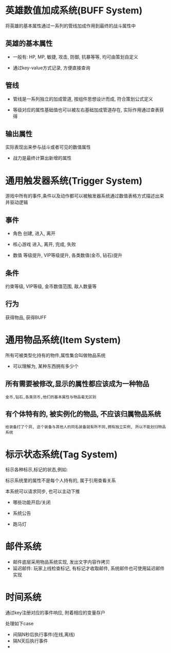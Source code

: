# 英雄数值加成系统(BUFF System)

将英雄的基本属性通过一系列的管线加成作用到最终的战斗属性中

## 英雄的基本属性

* 一般有: HP, MP, 敏捷, 攻击, 防御, 抗暴等等, 均可由策划自定义

* 通过key-value方式记录, 方便直接查询

## 管线

* 管线是一系列独立的加成管道, 按组件思想设计而成, 符合策划公式定义
	
* 等级对应的属性基础值也可以被左右基础加成管道存在, 实际作用通过查表获得

## 输出属性

实际表现出来参与战斗或者可见的数值属性

* 战力是最终计算出新增的属性






# 通用触发器系统(Trigger System)

游戏中所有的事件,条件以及动作都可以被触发器系统通过数值表格方式描述出来并驱动逻辑


## 事件
* 角色
	创建, 进入, 离开

* 核心游戏
	进入, 离开, 完成, 失败

* 数值
	等级提升, VIP等级提升, 各类数值(金币, 钻石)提升


## 条件
约束等级, VIP等级, 金币数值范围, 敌人数量等

## 行为
获得物品, 获得BUFF




# 通用物品系统(Item System)

所有可被类型化持有的物件,属性集合叫做物品系统

* 可以理解为, 某种东西拥有多少个

## 所有需要被修改,显示的属性都应该成为一种物品
	金币,钻石,各类货币,他们的基本属性与物品毫无区别

## 有个体特有的, 被实例化的物品, 不应该归属物品系统
	给装备打了个洞, 这个装备与其他人的同名装备就有所不同,拥有独立实例, 所以不能划归物品系统
	



# 标示状态系统(Tag System)
标示各种标示,标记的状态,例如:

标示系统里的属性不是每个人持有的, 属于引用查看关系

本系统可以请求同步, 也可以主动下推

* 哪些功能开启/关闭

* 系统公告

* 跑马灯



# 邮件系统

* 邮件底层采用物品系统实现, 发出文字内容作拷贝
* 延迟邮件: 玩家上线检查标记, 有标记才收取邮件, 系统邮件也可使用延迟邮件实现

# 时间系统
通过key注册对应的事件响应, 附着相应的变量存户

处理如下case
* 间隔N秒后执行事件(在线,离线)
* 隔N天后执行事件
* 
